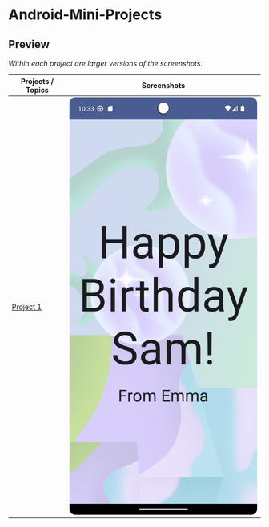# Android-Mini-Projects

## Preview

*Within each project are larger versions of the screenshots.*

Projects / Topics                                              | Screenshots
---                                                            |---
[Project 1](BirthdayCardApp)                                   |![screen1](ScreenShots/ScreenShot.png) |
